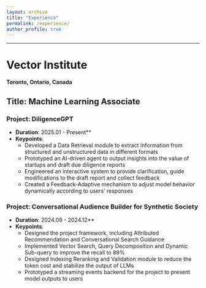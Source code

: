 ```yaml
---
layout: archive
title: "Experience"
permalink: /experience/
author_profile: true
---
```


--------------

# Vector Institute

**Toronto, Ontario, Canada** 


## **Title: Machine Learning Associate**


### Project: DiligenceGPT

- **Duration**: 2025.01 - Present**
- **Keypoints**:
  - Developed a Data Retrieval module to extract information from structured and unstructured data in different formats
  - Prototyped an AI-driven agent to output insights into the value of startups and draft due diligence reports
  - Engineered an interactive system to provide clarification, guide modifications to the draft report and collect feedback
  - Created a Feedback-Adaptive mechanism to adjust model behavior dynamically according to users’ responses

### Project: Conversational Audience Builder for Synthetic Society

- **Duration**: 2024.09 - 2024.12**
- **Keypoints**:
  - Designed the project framework, including Attributed Recommendation and Conversational Search Guidance
  - Implemented Vector Search, Query Decomposition and Dynamic Sub-query to improve the recall to 89%
  - Designed Indexing Reranking and Validation module to reduce the token cost and stabilize the output of LLMs
  - Prototyped a streaming events backend for the project to present model outputs to users

